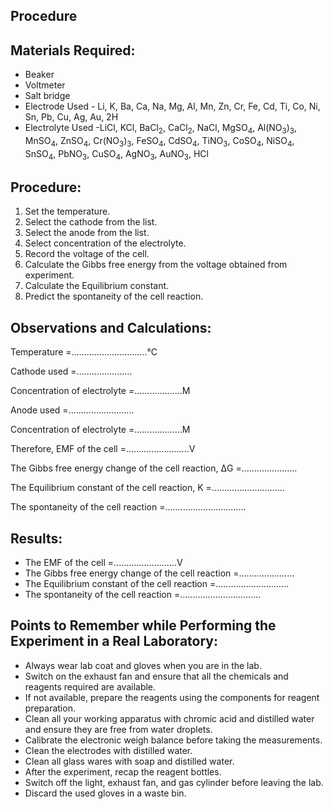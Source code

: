 ## Procedure


<h2>Materials Required:</h2>
<ul>
  <li>Beaker</li>
  <li>Voltmeter</li>
  <li>Salt bridge</li>
  <li>Electrode Used - Li, K, Ba, Ca, Na, Mg, Al, Mn, Zn, Cr, Fe, Cd, Ti, Co, Ni, Sn, Pb, Cu, Ag, Au, 2H</li>
  <li>Electrolyte Used -LiCl, KCl, BaCl<sub>2</sub>, CaCl<sub>2</sub>, NaCl, MgSO<sub>4</sub>, Al(NO<sub>3</sub>)<sub>3</sub>, 
  MnSO<sub>4</sub>, ZnSO<sub>4</sub>, Cr(NO<sub>3</sub>)<sub>3</sub>, FeSO<sub>4</sub>, CdSO<sub>4</sub>, 
  TiNO<sub>3</sub>, CoSO<sub>4</sub>, NiSO<sub>4</sub>, SnSO<sub>4</sub>, PbNO<sub>3</sub>, 
  CuSO<sub>4</sub>, AgNO<sub>3</sub>, AuNO<sub>3</sub>, HCl</li>
</ul>

<h2>Procedure:</h2>
<ol>
  <li>Set the temperature.</li>
  <li>Select the cathode from the list.</li>
  <li>Select the anode from the list.</li>
  <li>Select concentration of the electrolyte.</li>
  <li>Record the voltage of the cell.</li>
  <li>Calculate the Gibbs free energy from the voltage obtained from experiment.</li>
  <li>Calculate the Equilibrium constant.</li>
  <li>Predict the spontaneity of the cell reaction.</li>
</ol>

<h2>Observations and Calculations:</h2>
<p>Temperature =..............................°C</p>
<p>Cathode used =......................</p>
<p>Concentration of electrolyte =...................M</p>
<p>Anode used =..........................</p>
<p>Concentration of electrolyte =...................M</p>
<p>Therefore, EMF of the cell =.........................V</p>
<p>The Gibbs free energy change of the cell reaction, ΔG =......................</p>
<p>The Equilibrium constant of the cell reaction, K =.............................</p>
<p>The spontaneity of the cell reaction =................................</p>

<h2>Results:</h2>
<ul>
  <li>The EMF of the cell =.........................V</li>
  <li>The Gibbs free energy change of the cell reaction =......................</li>
  <li>The Equilibrium constant of the cell reaction =.............................</li>
  <li>The spontaneity of the cell reaction =................................</li>
</ul>

<h2>Points to Remember while Performing the Experiment in a Real Laboratory:</h2>
<ul>
  <li>Always wear lab coat and gloves when you are in the lab.</li>
  <li>Switch on the exhaust fan and ensure that all the chemicals and reagents required are available.</li>
  <li>If not available, prepare the reagents using the components for reagent preparation.</li>
  <li>Clean all your working apparatus with chromic acid and distilled water and ensure they are free from water droplets.</li>
  <li>Calibrate the electronic weigh balance before taking the measurements.</li>
  <li>Clean the electrodes with distilled water.</li>
  <li>Clean all glass wares with soap and distilled water.</li>
  <li>After the experiment, recap the reagent bottles.</li>
  <li>Switch off the light, exhaust fan, and gas cylinder before leaving the lab.</li>
  <li>Discard the used gloves in a waste bin.</li>
</ul>
